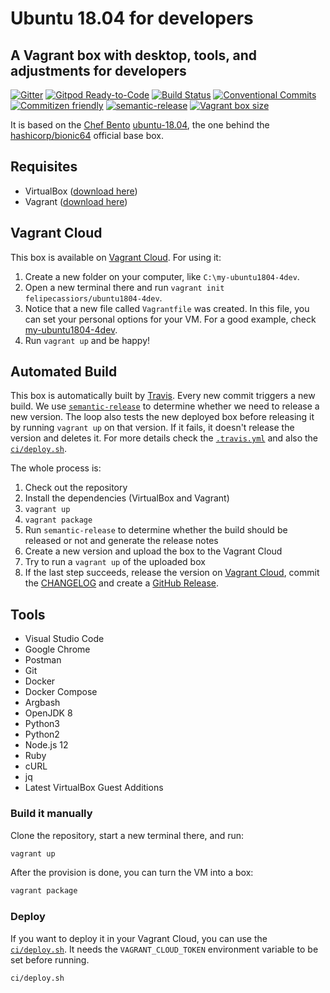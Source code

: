 # **Ubuntu 18.04 for developers**

## A Vagrant box with desktop, tools, and adjustments for developers

[![Gitter](https://badges.gitter.im/ubuntu1804-4dev/community.svg)](https://gitter.im/ubuntu1804-4dev/community?utm_source=badge&utm_medium=badge&utm_campaign=pr-badge)
[![Gitpod Ready-to-Code](https://img.shields.io/badge/Gitpod-ready--to--code-blue?logo=gitpod)](https://gitpod.io/#https://github.com/felipecassiors/ubuntu1804-4dev)
[![Build Status](https://travis-ci.com/felipecassiors/ubuntu1804-4dev.svg?branch=master)](https://travis-ci.com/felipecassiors/ubuntu1804-4dev)
[![Conventional Commits](https://img.shields.io/badge/Conventional%20Commits-1.0.0-yellow.svg)](https://conventionalcommits.org)
[![Commitizen friendly](https://img.shields.io/badge/commitizen-friendly-brightgreen.svg)](http://commitizen.github.io/cz-cli/)
[![semantic-release](https://img.shields.io/badge/%20%20%F0%9F%93%A6%F0%9F%9A%80-semantic--release-e10079.svg)](https://github.com/semantic-release/semantic-release)
[![Vagrant box size](https://img.shields.io/endpoint?url=https://runkit.io/felipecassiors/vagrant-box-size/4.0.0/felipecassiors/ubuntu1804-4dev)](https://app.vagrantup.com/felipecassiors/boxes/ubuntu1804-4dev)

It is based on the [Chef Bento](http://chef.github.io/bento/) [ubuntu-18.04](https://app.vagrantup.com/bento/boxes/ubuntu-18.04), the one behind the  [hashicorp/bionic64](https://app.vagrantup.com/hashicorp/boxes/bionic64) official base box.

## **Requisites**

- VirtualBox ([download here](https://www.virtualbox.org/wiki/Downloads))
- Vagrant ([download here](https://www.vagrantup.com/downloads.html))

## **Vagrant Cloud**

This box is available on [Vagrant Cloud](https://app.vagrantup.com/felipecassiors/boxes/ubuntu1804-4dev). For using it:

1. Create a new folder on your computer, like `C:\my-ubuntu1804-4dev`.
2. Open a new terminal there and run `vagrant init felipecassiors/ubuntu1804-4dev`.
3. Notice that a new file called `Vagrantfile` was created. In this file, you can set your personal options for your VM. For a good example, check [my-ubuntu1804-4dev](https://github.com/felipecassiors/my-ubuntu1804-4dev).
4. Run `vagrant up` and be happy!

## **Automated Build**

This box is automatically built by [Travis](https://travis-ci.com/felipecassiors/ubuntu1804-4dev). Every new commit triggers a new build. We use [`semantic-release`](https://github.com/semantic-release/semantic-release) to determine whether we need to release a new version. The loop also tests the new deployed box before releasing it by running `vagrant up` on that version. If it fails, it doesn't release the version and deletes it. For more details check the [`.travis.yml`](.travis.yml) and also the [`ci/deploy.sh`](ci/deploy.sh).

The whole process is:

1. Check out the repository
2. Install the dependencies (VirtualBox and Vagrant)
3. `vagrant up`
4. `vagrant package`
5. Run `semantic-release` to determine whether the build should be released or not and generate the release notes
6. Create a new version and upload the box to the Vagrant Cloud
7. Try to run a `vagrant up` of the uploaded box
8. If the last step succeeds, release the version on [Vagrant Cloud](https://app.vagrantup.com/felipecassiors/boxes/ubuntu1804-4dev), commit the [CHANGELOG](CHANGELOG.md) and create a [GitHub Release](https://github.com/felipecassiors/ubuntu1804-4dev/releases).

## **Tools**

- Visual Studio Code
- Google Chrome
- Postman
- Git
- Docker
- Docker Compose
- Argbash
- OpenJDK 8
- Python3
- Python2
- Node.js 12
- Ruby
- cURL
- jq
- Latest VirtualBox Guest Additions

### Build it manually

Clone the repository, start a new terminal there, and run:

``` bash
vagrant up
```

After the provision is done, you can turn the VM into a box:

``` bash
vagrant package
```

### Deploy

If you want to deploy it in your Vagrant Cloud, you can use the [`ci/deploy.sh`](scripts/deploy.sh). It needs the `VAGRANT_CLOUD_TOKEN` environment variable to be set before running.

``` bash
ci/deploy.sh
```
